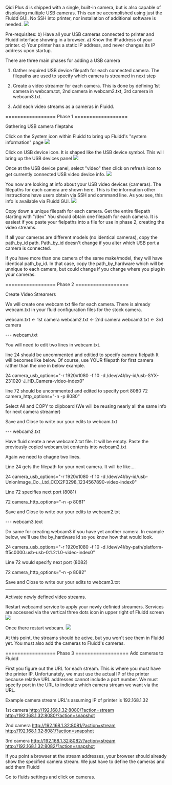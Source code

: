 Qidi Plus 4 is shipped with a single, built-in camera, but is also capable of displaying multiple USB cameras. This can be accomplished using just the Fluidd GUI. No SSH into printer, nor installation of additional software is needed.
<img src="./fluidd%20with%20multiple%20cameras.jpg">

Pre-requisites: 
b) Have all your USB cameras connected to printer and Fluidd interface showing in a browser. 
a) Know the IP address of your printer. 
c) Your printer has a static IP address, and never changes its IP address upon startup.

There are three main phases for adding a USB camera

1. Gather required USB device filepath for each connected camera. The filepaths are used to specify which camera is streamed in next step

2. Create a video streamer for each camera. This is done by defining 1st camera in webcam.txt, 2nd camera in webcam2.txt, 3rd camera in webcam3.txt.

3. Add each video streams as a cameras in Fluidd.



================= Phase 1 ==================

Gathering USB camera fileptahs

Click on the System icon within Fluidd to bring up Fluidd's "system information" page
<img src="./system%20icon.jpg">


Click on USB device icon. It is shaped like the USB device symbol. This will bring up the USB devices panel
<img src="./devices%20icon.jpg">

Once at the USB device panel, select "video" then click on refresh icon to get currently connected USB video device info.
<img src="./devices%20panel.jpg">


You now are looking at info about your USB video devices (cameras). The filepaths for each camera are shown here. This is the information other instructions have users obtain via SSH and command line. As you see, this info is available via Fluidd GUI.
<img src="./usb%20filepaths.jpg">

Copy down a unique filepath for each camera. Get the entire filepath starting with "/dev" 
You should obtain one filepath for each camera. It is easiest if you paste your fielpaths into a file for use in phase 2, creating the video streams.

If all your cameras are different models (no identical cameras), copy the path_by_id path. Path_by_id doesn't change if you alter which USB port a camera is connected.

If you have more than one camera of the same make/model, they will have identical path_by_id. In that case, copy the path_by_hardware which will be unnique to each camera, but could change if you change where you plug in your cameras.

================= Phase 2 ==================

Create Video Streamers

We will create one webcam txt file for each camera. There is already webcam.txt in your fluid configuration files for the stock camera. 

webcam.txt <- 1st camera
webcam2.txt <- 2nd camera
webcam3.txt <- 3rd camera

--- webcam.txt

You will need to edit two lines in webcam.txt.

line 24 should be uncommented and editied to specify camera fielpath
It will becomes like below. Of course, use YOUR filepath for first camera rather than the one in below example.

24 camera_usb_options="-r 1920x1080 -f 10 -d /dev/v4l/by-id/usb-SYX-231020-J_HD_Camera-video-index0"

line 72 should be uncommented and edited to specify port 8080
72 camera_http_options="-n -p 8080"

Select All and COPY to clipboard (We will be reusing nearly all the same info for next camera streamer)

Save and Close to write our your edits to webcam.txt

--- webcam2.txt

Have fluid create a new webcam2.txt file. It will be empty.
Paste the previously copied webcam.txt contents into webcam2.txt

Again we need to chagne two lines.

Line 24 gets the filepath for your next camera. It will be like....

24 camera_usb_options="-r 1920x1080 -f 10 -d /dev/v4l/by-id/usb-UnionImage_Co._Ltd_CCX2F3298_1234567890-video-index0"

Line 72 specifies next port (8081)

72 camera_http_options="-n -p 8081"

Save and Close to write our your edits to webcam2.txt

--- webcam3.text

Do same for creating webcam3 if you have yet another camera.
In example below, we'll use the by_hardware id so you know how that would look.

24 camera_usb_options="-r 1920x1080 -f 10 -d /dev/v4l/by-path/platform-ff5c0000.usb-usb-0:1.2:1.0-video-index0"

Line 72 would specify next port (8082)

72 camera_http_options="-n -p 8082"

Save and Close to write our your edits to webcam3.txt

---

Activate newly defined video streams.

Restart webcamd service to apply your newly definied streamers. Services are accessed via the vertical three dots icon in upper right of Fluidd screen
<img src="./servicesicon.jpg">

Once there restart webcam.
<img src="./restarrwebcamd">

At this point, the streams should be acive, but you won't see them in Fluidd yet. You must also add the cameras to Fluidd's cameras.


================= Phase 3 ==================
Add cameras to Fluidd

First you figure out the URL for each stream. This is where you must have the printer IP. Unfortunately, we must use the actual IP of the printer because relative URL addresses cannot include a port number. We must specify port in the URL to indicate which camera stream we want via the URL.

Example camera stream URL's assuming IP of printer is 192.168.1.32

1st camera
http://192.168.1.32:8080/?action=stream
http://192.168.1.32:8080/?action=snapshot

2nd camera
http://192.168.1.32:8081/?action=stream
http://192.168.1.32:8081/?action=snapshot

3rd camera
http://192.168.1.32:8082/?action=stream
http://192.168.1.32:8082/?action=snapshot

If you point a browser at the stream addresses, your browser should already show the specified camera stream. We just have to define the cameras and add them Fluidd

Go to fluids settings and click on cameras.














